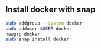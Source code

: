 ## Install docker with snap

```sh
sudo addgroup --system docker
sudo adduser $USER docker
newgrp docker
sudo snap install docker
```
